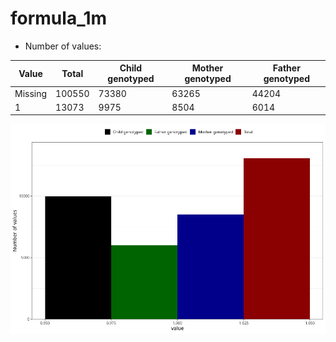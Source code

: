 # formula_1m
- Number of values:

| Value | Total | Child genotyped | Mother genotyped | Father genotyped |
| ----- | ----- | --------------- | ---------------- | ---------------- |
| Missing | 100550 | 73380 | 63265 | 44204 |
| 1 | 13073 | 9975 | 8504 |6014 |



![](formula_1m_n.png)



